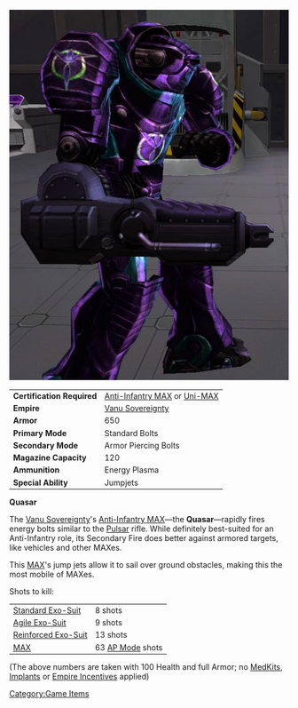 ![](images/Quasar.jpg "Quasar.jpg")

|                            |                                                                                                                        |
| -------------------------- | ---------------------------------------------------------------------------------------------------------------------- |
| **Certification Required** | [Anti-Infantry MAX](<Anti-Infantry_MAX_(Certification)> "wikilink") or [Uni-MAX](<Uni-MAX_(Certification)> "wikilink") |
| **Empire**                 | [Vanu Sovereignty](Vanu_Sovereignty "wikilink")                                                                        |
| **Armor**                  | 650                                                                                                                    |
| **Primary Mode**           | Standard Bolts                                                                                                         |
| **Secondary Mode**         | Armor Piercing Bolts                                                                                                   |
| **Magazine Capacity**      | 120                                                                                                                    |
| **Ammunition**             | Energy Plasma                                                                                                          |
| **Special Ability**        | Jumpjets                                                                                                               |

**Quasar**

The [Vanu Sovereignty](Vanu_Sovereignty "wikilink")'s [Anti-Infantry
MAX](<Anti-Infantry_MAX_(Certification)> "wikilink")—the
**Quasar**—rapidly fires energy bolts similar to the
[Pulsar](Pulsar "wikilink") rifle. While definitely best-suited for an
Anti-Infantry role, its Secondary Fire does better against armored
targets, like vehicles and other MAXes.

This [MAX](Mechanized_Armored_Exo-Suit "wikilink")'s jump jets allow it
to sail over ground obstacles, making this the most mobile of MAXes.

Shots to kill:

|                                                       |                                               |
| ----------------------------------------------------- | --------------------------------------------- |
| [Standard Exo-Suit](Standard_Exo-Suit "wikilink")     | 8 shots                                       |
| [Agile Exo-Suit](Agile_Exo-Suit "wikilink")           | 9 shots                                       |
| [Reinforced Exo-Suit](Reinforced_Exo-Suit "wikilink") | 13 shots                                      |
| [MAX](MAX "wikilink")                                 | 63 [AP Mode](Armor_Piercing "wikilink") shots |

(The above numbers are taken with 100 Health and full Armor; no
[MedKits](MedKit "wikilink"), [Implants](Implants "wikilink") or [Empire
Incentives](Empire_Incentives "wikilink") applied)

[Category:Game Items](Category:Game_Items "wikilink")
